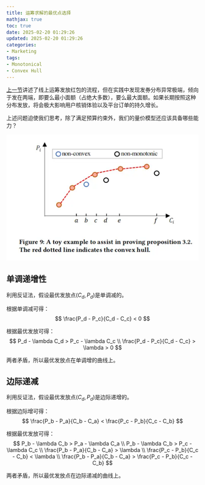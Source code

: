 ```yaml
---
title: 运筹求解的最优点选择
mathjax: true
toc: true
date: 2025-02-20 01:29:26
updated: 2025-02-20 01:29:26
categories:
- Marketing
tags:
- Monotonical
- Convex Hull
---
```

[上一节](https://transformerswsz.github.io/2025/01/15/%E7%BA%BF%E4%B8%8A%E8%BF%90%E7%AD%B9%E4%BC%98%E5%8C%96%E5%85%AC%E5%BC%8F%E6%8E%A8%E5%AF%BC/)讲述了线上运筹发放红包的流程，但在实践中发现发券分布异常极端，倾向于发在两端，即要么最小面额（占绝大多数），要么最大面额。如果长期按照这种分布发放，将会极大影响用户核销体验以及平台订单的持久增长。

上述问题迫使我们思考，除了满足预算约束外，我们的量价模型还应该具备哪些能力？

<!--more-->

![example](https://raw.githubusercontent.com/TransformersWsz/picx-images-hosting/master/image.9gwp90k3ci.webp)


## 单调递增性

利用反证法，假设最优发放点$(C_d, P_d)$是单调减的。

根据单调减可得：
$$
\frac{P_d - P_c}{C_d - C_c} < 0
$$

根据最优发放可得：
$$
P_d - \lambda C_d > P_c - \lambda C_c \\
\frac{P_d - P_c}{C_d - C_c} > \lambda > 0
$$

两者矛盾，所以最优发放点在单调增的曲线上。

## 边际递减

利用反证法，假设最优发放点$(C_d, P_d)$是边际递增的。

根据边际增可得：
$$
\frac{P_b - P_a}{C_b - C_a} < \frac{P_c - P_b}{C_c - C_b}
$$

根据最优发放可得：
$$
P_b - \lambda C_b > P_a - \lambda C_a \\
P_b - \lambda C_b > P_c - \lambda C_c \\
\frac{P_b - P_a}{C_b - C_a} > \lambda \\
\frac{P_c - P_b}{C_c - C_b} < \lambda \\
\frac{P_b - P_a}{C_b - C_a} > \frac{P_c - P_b}{C_c - C_b}
$$

两者矛盾，所以最优发放点在边际递减的曲线上。